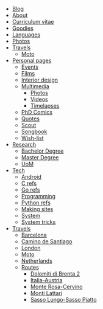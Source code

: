 <!-- 
.. link: 
.. description: 
.. tags: 
.. date: 2013/09/03 12:24:24
.. title: for future references summary
.. slug: index
-->

* [Blog](../index.html)
* [About](about.html)
* [Curriculum vitae](curriculum-vitae.html)
* [Goodies](goodies.html)
* [Languages](languages.html)
* [Photos](photos.html)
* [Travels](travels/travels.html)
	* [Moto](travels/moto.html)
* [Personal pages](personal/personal.html)
	* [Events](personal/events.html)
	* [Films](personal/films.html)
	* [Interior design](personal/interior-design.html)
	* [Multimedia](personal/multimedia/multimedia.html)
		* [Photos](personal/multimedia/photos.html)
		* [Videos](personal/multimedia/videos.html)
		* [Timelapses](personal/multimedia/timelapses.html)
	* [PhD Comics](personal/my-favourite-phd-comics.html)
	* [Quotes](personal/my-favourite-phd-quotes.html)
	* [Scout](personal/scout.html)
	* [Songbook](personal/multimedia/songbook/songbook.html)
	* [Wish-list](personal/wish-list.html)
* [Research](research/research.html)
	* [Bachelor Degree](research/bachelor.html)
	* [Master Degree](research/master.html)
	* [UoM](research/units-of-measurement-and-conversions.html)
* [Tech](tech/tech.html)
	* [Android](tech/android.html)
	* [C refs](tech/c-references.html)
	* [Go refs](tech/golang-references.html)
	* [Programming](tech/programming-links.html)
	* [Python refs](tech/python-references.html)
	* [Making sites](tech/sites-making-notes.html)
	* [System](tech/system.html)
	* [System tricks](tech/system-tricks.html)
* [Travels](travels/travels.html)
	* [Barcelona](travels/barcelona.html)
	* [Camino de Santiago](travels/camino-de-santiago.html)
	* [London](travels/london.html)
	* [Moto](travels/moto.html)
	* [Netherlands](travels/netherlands.html)
	* [Routes](travels/routes)
		* [Dolomiti di Brenta 2](travels/routes/dolomiti-di-brenta-lago-di-tovel.html)
		* [Italia-Austria](travels/routes/italia-austria.html)
		* [Monte Rosa-Cervino](travels/routes/monte-rosa-cervino.html)
		* [Monti Lattari](travels/routes/monti-lattari.html)
		* [Sasso Lungo-Sasso Piatto](travels/routes/sasso-lungo-sasso-piatto.html)



